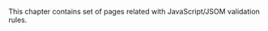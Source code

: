 ﻿<properties 
	pageTitle="JavaScript" 
    pageName="javascript"
    parentPageId="inspections"
/>

This chapter contains set of pages related with JavaScript/JSOM validation rules.